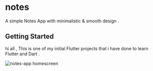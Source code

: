 # notes

A simple Notes App with minimalistic & smooth design .

## Getting Started

hi all ,
This is one of my initial Flutter projects that i have done to learn Flutter and Dart .


![notes-app homescreen](https://user-images.githubusercontent.com/130171990/230756248-b242c6f5-75e3-4776-8b3e-7c22729ebf4a.png)
